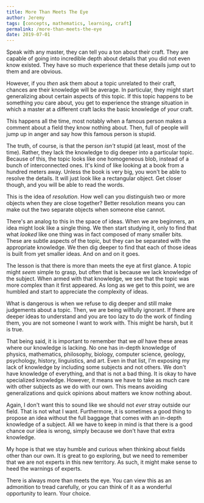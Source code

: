 ```yaml
---
title: More Than Meets The Eye
author: Jeremy
tags: [concepts, mathematics, learning, craft]
permalink: /more-than-meets-the-eye
date: 2019-07-01
---
```


Speak with any master, they can tell you a ton about their craft. They are capable of going into incredible depth about details that you did not even know existed. They have so much experience that these details jump out to them and are obvious.

However, if you *then* ask them about a topic unrelated to their craft, chances are their knowledge will be average. In particular, they might start generalizing about certain aspects of this topic. If this topic happens to be something *you* care about, you get to experience the strange situation in which a master at a different craft lacks the basic knowledge of *your* craft.

This happens all the time, most notably when a famous person makes a comment about a field they know nothing about. Then, full of people will jump up in anger and say how this famous person is stupid.

The truth, of course, is that the person *isn't* stupid (at least, most of the time). Rather, they lack the knowledge to dig deeper into a particular topic. Because of this, the topic looks like one homogeneous blob, instead of a bunch of interconnected ones. It's kind of like looking at a book from a hundred meters away. Unless the book is very big, you won't be able to resolve the details. It will just look like a rectangular object. Get closer though, and you will be able to read the words.

This is the idea of *resolution*. How well can you distinguish two or more objects when they are close together? Better resolution means you can make out the two separate objects when someone else cannot.

There's an analog to this in the space of ideas. When we are beginners, an idea might look like a single thing. We then start studying it, only to find that what *looked* like one thing was in fact composed of many smaller bits. These are subtle aspects of the topic, but they can be separated with the appropriate knowledge. We then dig deeper to find that each of those ideas is built from yet smaller ideas. And on and on it goes.

The lesson is that there is more than meets the eye at first glance. A topic might *seem* simple to grasp, but often that is because we lack knowledge of the subject. When armed with that knowledge, we see that the topic was more complex than it first appeared. As long as we get to this point, we are humbled and start to appreciate the complexity of ideas.

What is dangerous is when we refuse to dig deeper and still make judgements about a topic. Then, we are being willfully ignorant. If there are deeper ideas to understand and you are too lazy to do the work of finding them, you are not someone I want to work with. This might be harsh, but it is true.

That being said, it is important to remember that we *all* have these areas where our knowledge is lacking. No one has in-depth knowledge of physics, mathematics, philosophy, biology, computer science, geology, psychology, history, linguistics, and art. Even in that list, I'm exposing my lack of knowledge by including some subjects and not others. We don't have knowledge of everything, and that is not a bad thing. It is okay to have specialized knowledge. However, it means we have to take as much care with other subjects as we do with our own. This means avoiding generalizations and quick opinions about matters we know nothing about.

Again, I don't want this to sound like we should not *ever* stray outside our field. That is not what I want. Furthermore, it is sometimes a good thing to propose an idea without the full baggage that comes with an in-depth knowledge of a subject. All we have to keep in mind is that there is a good chance our idea is wrong, simply because we don't have that extra knowledge.

My hope is that we stay humble and curious when thinking about fields other than our own. It is great to go exploring, but we need to remember that we are not experts in this new territory. As such, it might make sense to heed the warnings of experts.

There is always more than meets the eye. You can view this as an admonition to tread carefully, or you can think of it as a wonderful opportunity to learn. Your choice.
